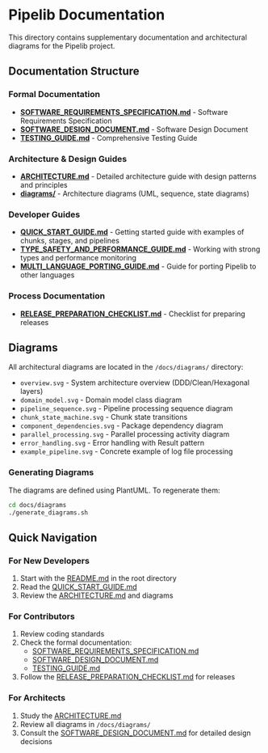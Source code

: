 # Pipelib Documentation

This directory contains supplementary documentation and architectural diagrams for the Pipelib project.

## Documentation Structure

### Formal Documentation
- **[SOFTWARE_REQUIREMENTS_SPECIFICATION.md](SOFTWARE_REQUIREMENTS_SPECIFICATION.md)** - Software Requirements Specification
- **[SOFTWARE_DESIGN_DOCUMENT.md](SOFTWARE_DESIGN_DOCUMENT.md)** - Software Design Document
- **[TESTING_GUIDE.md](TESTING_GUIDE.md)** - Comprehensive Testing Guide

### Architecture & Design Guides
- **[ARCHITECTURE.md](ARCHITECTURE.md)** - Detailed architecture guide with design patterns and principles
- **[diagrams/](diagrams/)** - Architecture diagrams (UML, sequence, state diagrams)

### Developer Guides
- **[QUICK_START_GUIDE.md](QUICK_START_GUIDE.md)** - Getting started guide with examples of chunks, stages, and pipelines
- **[TYPE_SAFETY_AND_PERFORMANCE_GUIDE.md](TYPE_SAFETY_AND_PERFORMANCE_GUIDE.md)** - Working with strong types and performance monitoring
- **[MULTI_LANGUAGE_PORTING_GUIDE.md](MULTI_LANGUAGE_PORTING_GUIDE.md)** - Guide for porting Pipelib to other languages

### Process Documentation
- **[RELEASE_PREPARATION_CHECKLIST.md](RELEASE_PREPARATION_CHECKLIST.md)** - Checklist for preparing releases

## Diagrams

All architectural diagrams are located in the `/docs/diagrams/` directory:

- `overview.svg` - System architecture overview (DDD/Clean/Hexagonal layers)
- `domain_model.svg` - Domain model class diagram
- `pipeline_sequence.svg` - Pipeline processing sequence diagram
- `chunk_state_machine.svg` - Chunk state transitions
- `component_dependencies.svg` - Package dependency diagram
- `parallel_processing.svg` - Parallel processing activity diagram
- `error_handling.svg` - Error handling with Result pattern
- `example_pipeline.svg` - Concrete example of log file processing

### Generating Diagrams

The diagrams are defined using PlantUML. To regenerate them:

```bash
cd docs/diagrams
./generate_diagrams.sh
```

## Quick Navigation

### For New Developers
1. Start with the [README.md](../README.md) in the root directory
2. Read the [QUICK_START_GUIDE.md](QUICK_START_GUIDE.md)
3. Review the [ARCHITECTURE.md](ARCHITECTURE.md) and diagrams

### For Contributors
1. Review coding standards
2. Check the formal documentation:
   - [SOFTWARE_REQUIREMENTS_SPECIFICATION.md](SOFTWARE_REQUIREMENTS_SPECIFICATION.md)
   - [SOFTWARE_DESIGN_DOCUMENT.md](SOFTWARE_DESIGN_DOCUMENT.md)
   - [TESTING_GUIDE.md](TESTING_GUIDE.md)
3. Follow the [RELEASE_PREPARATION_CHECKLIST.md](RELEASE_PREPARATION_CHECKLIST.md) for releases

### For Architects
1. Study the [ARCHITECTURE.md](ARCHITECTURE.md)
2. Review all diagrams in `/docs/diagrams/`
3. Consult the [SOFTWARE_DESIGN_DOCUMENT.md](SOFTWARE_DESIGN_DOCUMENT.md) for detailed design decisions
